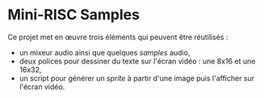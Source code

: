 
Mini-RISC Samples
=================

Ce projet met en œuvre trois éléments qui peuvent être réutilisés :
- un mixeur audio ainsi que quelques _samples_ audio,
- deux polices pour dessiner du texte sur l'écran vidéo : une 8x16 et une 16x32,
- un script pour générer un _sprite_ à partir d'une image puis l'afficher sur l'écran vidéo.

